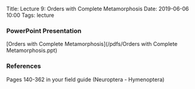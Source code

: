 Title: Lecture 9: Orders with Complete Metamorphosis
Date: 2019-06-06 10:00
Tags: lecture

### PowerPoint Presentation
[Orders with Complete Metamorphosis](/pdfs/Orders with Complete Metamorphosis.ppt)

### References
Pages 140-362 in your field guide (Neuroptera - Hymenoptera)
